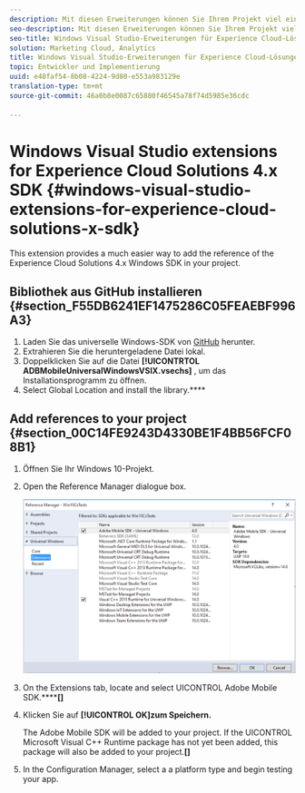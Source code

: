 ```yaml
---
description: Mit diesen Erweiterungen können Sie Ihrem Projekt viel einfacher eine Referenz auf Version 4.x des Windows-SDK für Experience Cloud-Lösungen hinzufügen.
seo-description: Mit diesen Erweiterungen können Sie Ihrem Projekt viel einfacher eine Referenz auf Version 4.x des Windows-SDK für Experience Cloud-Lösungen hinzufügen.
seo-title: Windows Visual Studio-Erweiterungen für Experience Cloud-Lösungen 4.x-SDK
solution: Marketing Cloud, Analytics
title: Windows Visual Studio-Erweiterungen für Experience Cloud-Lösungen 4.x-SDK
topic: Entwickler und Implementierung
uuid: e48faf54-8b08-4224-9d80-e553a983129e
translation-type: tm+mt
source-git-commit: 46a0b8e0087c65880f46545a78f74d5985e36cdc

---
```



# Windows Visual Studio extensions for Experience Cloud Solutions 4.x SDK {#windows-visual-studio-extensions-for-experience-cloud-solutions-x-sdk}

This extension provides a much easier way to add the reference of the Experience Cloud Solutions 4.x Windows SDK in your project.

## Bibliothek aus GitHub installieren {#section_F55DB6241EF1475286C05FEAEBF996A3}

1. Laden Sie das universelle Windows-SDK von [GitHub](https://github.com/Adobe-Marketing-Cloud/mobile-services/releases) herunter.
1. Extrahieren Sie die heruntergeladene Datei lokal.
1. Doppelklicken Sie auf die Datei **[!UICONTRTOL ADBMobileUniversalWindowsVSIX.vsechs]** , um das Installationsprogramm zu öffnen.
1. Select Global Location and install the library.****

## Add references to your project {#section_00C14FE9243D4330BE1F4BB56FCF08B1}

1. Öffnen Sie Ihr Windows 10-Projekt.
1. Open the Reference Manager dialogue box.

   ![](assets/ref_manager.png)

1. On the Extensions tab, locate and select UICONTROL Adobe Mobile SDK.******[]**
1. Klicken Sie auf **[!UICONTROL OK]zum Speichern.**

   The Adobe Mobile SDK will be added to your project. If the UICONTROL Microsoft Visual C++ Runtime package has not yet been added, this package will also be added to your project.**[]**

1. In the Configuration Manager, select a a platform type and begin testing your app.

